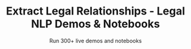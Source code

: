 ---
layout: demopagenew
title: Extract Legal Relationships - Legal NLP Demos & Notebooks
seotitle: 'Legal NLP: Extract Legal Relationships - John Snow Labs'
subtitle: Run 300+ live demos and notebooks
full_width: true
permalink: /legal_relation_extraction
key: demo
nav_key: demo
article_header:
  type: demo
license: false
mode: immersivebg
show_edit_on_github: false
show_date: false
data:
  sections:  
    - secheader: yes
      secheader:
        - subtitle: Extract Legal Relationships - Live Demos & Notebooks
          activemenu: legal_relation_extraction
      source: yes
      source: 
        - title: Legal Zero-shot Relation Extraction  
          id: legal_zero_shot_relation_extraction   
          image: 
              src: /assets/images/Legal_Zero-shot_Relation_Extraction.svg
          excerpt: This demo shows how you can carry out Relation Extraction without training any model, just with some textual examples.
          actions:
          - text: Live Demo
            type: normal
            url: https://demo.johnsnowlabs.com/legal/LEGRE_ZEROSHOT/
          - text: Colab
            type: blue_btn
            url: 
        - title: Extract Relations between Parties in agreements  
          id: extract_relations_between_parties_agreement  
          image: 
              src: /assets/images/Extract_Relations_between_Parties.svg
          excerpt: This model uses Deep Learning Name Entity Recognition and a Relation Extraction models to extract the document type (DOC), the Effective Date (EFFDATE), the PARTIES in an agreement and their ALIAS (separate and collectively).
          actions:
          - text: Live Demo
            type: normal
            url: https://demo.johnsnowlabs.com/legal/LEGALRE_PARTIES/
          - text: Colab
            type: blue_btn
            url:
        - title: Extract Syntactic Relationships in Legal sentences 
          id: extract_syntactic_relationships_legal_sentences    
          image: 
              src: /assets/images/Extract_Syntactic_Relationships_in_Legal_sentences.svg
          excerpt: This demo shows how legal sentence elements can be accessed using syntactic relationships (dependency parser).
          actions:
          - text: Live Demo
            type: normal
            url: https://demo.johnsnowlabs.com/legal/LEGPIPE_RE/
          - text: Colab
            type: blue_btn
            url:
        - title: Extract Entities in Indemnification Clauses 
          id: extract_entities_indemnification_clauses    
          image: 
              src: /assets/images/Extract_Entities_in_Indemnification_Clauses.svg
          excerpt: This demo shows how to extract the Subject (who), Action (verb), Object (what) and Indirect Object (to whom) in Indemnification clauses.
          actions:
          - text: Live Demo
            type: normal
            url: https://demo.johnsnowlabs.com/legal/LEGALRE_INDEMNIFICATION/
          - text: Colab
            type: blue_btn
            url:
        - title: Relation Extraction from Notice Clause
          id: relation_extraction_notice_clause    
          image: 
              src: /assets/images/Relation_Extraction_from_Notice_Clause.svg
          excerpt: This demo shows how to extract relations between entities as NOTICE_PARTY, NAME, TITLE, ADDRESS, EMAIL, etc. from notice clauses.
          actions:
          - text: Live Demo
            type: normal
            url: https://demo.johnsnowlabs.com/legal/LEGRE_NOTICE_CLAUSE/
          - text: Colab
            type: blue_btn
            url:    
---